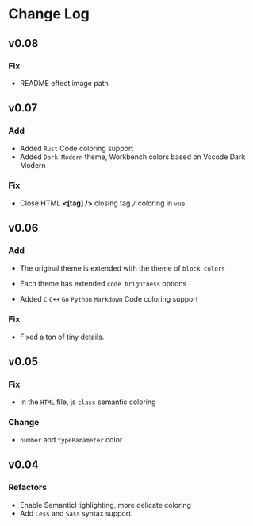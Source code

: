 # Change Log

## v0.08

### Fix

- README effect image path

## v0.07

### Add

- Added `Rust` Code coloring support
- Added `Dark Modern` theme, Workbench colors based on Vscode Dark Modern

### Fix

- Close HTML **<[tag] />**  closing tag `/` coloring in `vue`

## v0.06

### Add

- The original theme is extended with the theme of `block colors`

- Each theme has extended `code brightness` options

- Added `C` `C++` `Go` `Python` `Markdown` Code coloring support

### Fix

- Fixed a ton of tiny details.

## v0.05

### Fix

- In the `HTML` file, js `class` semantic coloring

### Change

- `number` and `typeParameter` color

## v0.04

### Refactors

- Enable SemanticHighlighting, more delicate coloring
- Add `Less` and `Sass` syntax support

